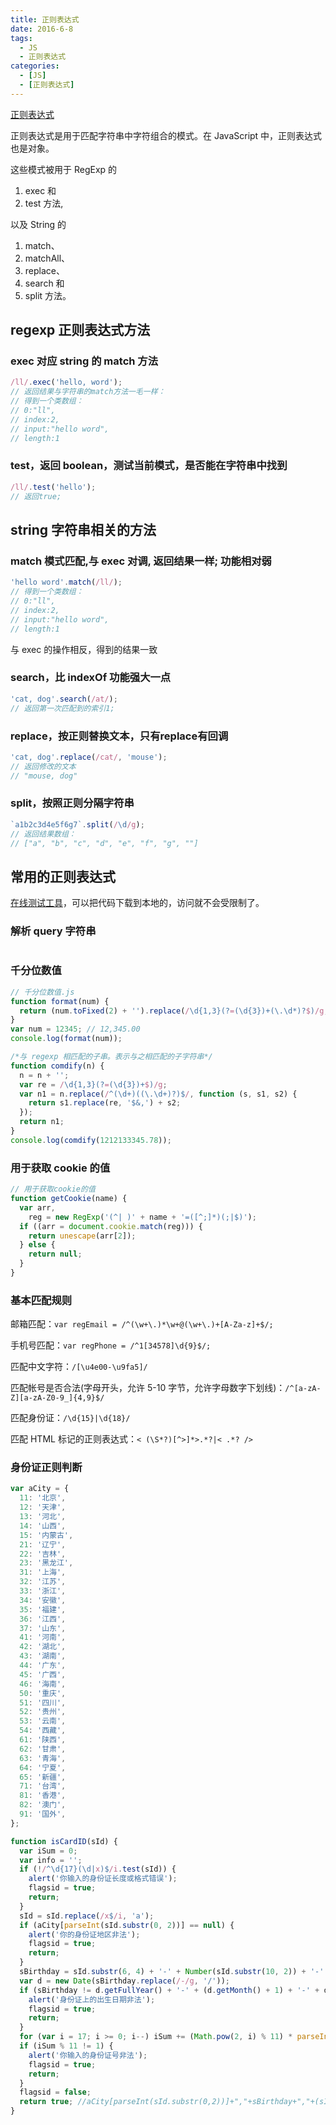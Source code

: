 ```yaml
---
title: 正则表达式
date: 2016-6-8
tags:
  - JS
  - 正则表达式
categories:
  - [JS]
  - [正则表达式]
---
```


[正则表达式](https://developer.mozilla.org/zh-CN/docs/Web/JavaScript/Guide/Regular_Expressions)

正则表达式是用于匹配字符串中字符组合的模式。在 JavaScript 中，正则表达式也是对象。

这些模式被用于 RegExp 的

1. exec 和
2. test 方法,

以及 String 的

1. match、
2. matchAll、
3. replace、
4. search 和
5. split 方法。

## regexp 正则表达式方法

### exec 对应 string 的 match 方法

```js
/ll/.exec('hello, word');
// 返回结果与字符串的match方法一毛一样：
// 得到一个类数组：
// 0:"ll",
// index:2,
// input:"hello word",
// length:1
```

### test，返回 boolean，测试当前模式，是否能在字符串中找到

```js
/ll/.test('hello');
// 返回true;
```

## string 字符串相关的方法

### match 模式匹配,与 exec 对调, 返回结果一样; 功能相对弱

```js
'hello word'.match(/ll/);
// 得到一个类数组：
// 0:"ll",
// index:2,
// input:"hello word",
// length:1
```

与 exec 的操作相反，得到的结果一致

### search，比 indexOf 功能强大一点

```js
'cat, dog'.search(/at/);
// 返回第一次匹配到的索引1;
```

### replace，按正则替换文本，只有replace有回调

```js
'cat, dog'.replace(/cat/, 'mouse');
// 返回修改的文本
// "mouse, dog"
```

### split，按照正则分隔字符串

```js
`a1b2c3d4e5f6g7`.split(/\d/g);
// 返回结果数组：
// ["a", "b", "c", "d", "e", "f", "g", ""]
```

## 常用的正则表达式

[在线测试工具](https://regexper.com/)，可以把代码下载到本地的，访问就不会受限制了。

### 解析 query 字符串

```js

```

### 千分位数值

```js
// 千分位数值.js
function format(num) {
  return (num.toFixed(2) + '').replace(/\d{1,3}(?=(\d{3})+(\.\d*)?$)/g, '$&,');
}
var num = 12345; // 12,345.00
console.log(format(num));

/*与 regexp 相匹配的子串。表示与之相匹配的子字符串*/
function comdify(n) {
  n = n + '';
  var re = /\d{1,3}(?=(\d{3})+$)/g;
  var n1 = n.replace(/^(\d+)((\.\d+)?)$/, function (s, s1, s2) {
    return s1.replace(re, '$&,') + s2;
  });
  return n1;
}
console.log(comdify(1212133345.78));
```

### 用于获取 cookie 的值

```js
// 用于获取cookie的值
function getCookie(name) {
  var arr,
    reg = new RegExp('(^| )' + name + '=([^;]*)(;|$)');
  if ((arr = document.cookie.match(reg))) {
    return unescape(arr[2]);
  } else {
    return null;
  }
}
```

### 基本匹配规则

邮箱匹配：`var regEmail = /^(\w+\.)*\w+@(\w+\.)+[A-Za-z]+$/;`

手机号匹配：`var regPhone = /^1[34578]\d{9}$/;`

匹配中文字符：`/[\u4e00-\u9fa5]/`

匹配帐号是否合法(字母开头，允许 5-10 字节，允许字母数字下划线)：`/^[a-zA-Z][a-zA-Z0-9_]{4,9}$/`

匹配身份证：`/\d{15}|\d{18}/`

匹配 HTML 标记的正则表达式：`< (\S*?)[^>]*>.*?|< .*? />`

### 身份证正则判断

```js
var aCity = {
  11: '北京',
  12: '天津',
  13: '河北',
  14: '山西',
  15: '内蒙古',
  21: '辽宁',
  22: '吉林',
  23: '黑龙江',
  31: '上海',
  32: '江苏',
  33: '浙江',
  34: '安徽',
  35: '福建',
  36: '江西',
  37: '山东',
  41: '河南',
  42: '湖北',
  43: '湖南',
  44: '广东',
  45: '广西',
  46: '海南',
  50: '重庆',
  51: '四川',
  52: '贵州',
  53: '云南',
  54: '西藏',
  61: '陕西',
  62: '甘肃',
  63: '青海',
  64: '宁夏',
  65: '新疆',
  71: '台湾',
  81: '香港',
  82: '澳门',
  91: '国外',
};

function isCardID(sId) {
  var iSum = 0;
  var info = '';
  if (!/^\d{17}(\d|x)$/i.test(sId)) {
    alert('你输入的身份证长度或格式错误');
    flagsid = true;
    return;
  }
  sId = sId.replace(/x$/i, 'a');
  if (aCity[parseInt(sId.substr(0, 2))] == null) {
    alert('你的身份证地区非法');
    flagsid = true;
    return;
  }
  sBirthday = sId.substr(6, 4) + '-' + Number(sId.substr(10, 2)) + '-' + Number(sId.substr(12, 2));
  var d = new Date(sBirthday.replace(/-/g, '/'));
  if (sBirthday != d.getFullYear() + '-' + (d.getMonth() + 1) + '-' + d.getDate()) {
    alert('身份证上的出生日期非法');
    flagsid = true;
    return;
  }
  for (var i = 17; i >= 0; i--) iSum += (Math.pow(2, i) % 11) * parseInt(sId.charAt(17 - i), 11);
  if (iSum % 11 != 1) {
    alert('你输入的身份证号非法');
    flagsid = true;
    return;
  }
  flagsid = false;
  return true; //aCity[parseInt(sId.substr(0,2))]+","+sBirthday+","+(sId.substr(16,1)%2?"男":"女")
}
```
